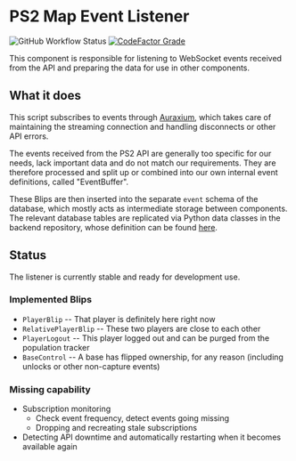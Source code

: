 # PS2 Map Event Listener

![GitHub Workflow Status](https://img.shields.io/github/workflow/status/leonhard-s/ps2-map-listener/Run%20Python%20unit%20tests)
[![CodeFactor Grade](https://img.shields.io/codefactor/grade/github/leonhard-s/auraxium)](https://www.codefactor.io/repository/github/leonhard-s/ps2-map-listener)

This component is responsible for listening to WebSocket events received from the API and preparing the data for use in other components.

## What it does

This script subscribes to events through [Auraxium](https://github.com/leonhard-s/auraxium), which takes care of maintaining the streaming connection and handling disconnects or other API errors.

The events received from the PS2 API are generally too specific for our needs, lack important data and do not match our requirements. They are therefore processed and split up or combined into our own internal event definitions, called "EventBuffer".

These Blips are then inserted into the separate `event` schema of the database, which mostly acts as intermediate storage between components. The relevant database tables are replicated via Python data classes in the backend repository, whose definition can be found [here](https://github.com/auto-pl/ps2-map-controller/blob/main/controller/blips.py).

## Status

The listener is currently stable and ready for development use.

### Implemented Blips

- `PlayerBlip` -- That player is definitely here right now
- `RelativePlayerBlip` -- These two players are close to each other
- `PlayerLogout` -- This player logged out and can be purged from the population tracker
- `BaseControl` -- A base has flipped ownership, for any reason (including unlocks or other non-capture events)

### Missing capability

- Subscription monitoring
  - Check event frequency, detect events going missing
  - Dropping and recreating stale subscriptions
- Detecting API downtime and automatically restarting when it becomes available again
